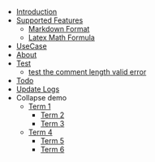 - [Introduction]()
- [Supported Features](/Supported_Features)
  - [Markdown Format](/Markdown_Format)
  - [Latex Math Formula](/Latex_Math_Formula)
- [UseCase](/UseCase)
- [About](/about)
- [Test](/Test)
  - [test the comment length valid error](/test_the_comment_length_valid_error)
- [Todo](/todo)
- [Update Logs](/update_log)
- Collapse demo
  - [Term 1](/t1)
    - [Term 2](/t2)
    - [Term 3](/t3)
  - [Term 4](/t4)
    - [Term 5](/t5)
    - [Term 6](/t6)

